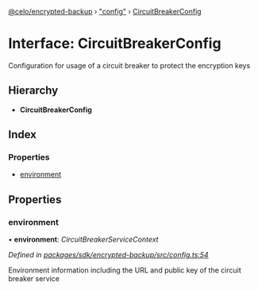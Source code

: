 [@celo/encrypted-backup](../README.md) › ["config"](../modules/_config_.md) › [CircuitBreakerConfig](_config_.circuitbreakerconfig.md)

# Interface: CircuitBreakerConfig

Configuration for usage of a circuit breaker to protect the encryption keys

## Hierarchy

* **CircuitBreakerConfig**

## Index

### Properties

* [environment](_config_.circuitbreakerconfig.md#environment)

## Properties

###  environment

• **environment**: *CircuitBreakerServiceContext*

*Defined in [packages/sdk/encrypted-backup/src/config.ts:54](https://github.com/celo-org/celo-monorepo/blob/master/packages/sdk/encrypted-backup/src/config.ts#L54)*

Environment information including the URL and public key of the circuit breaker service
